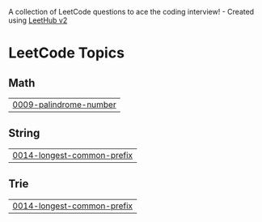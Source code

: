 A collection of LeetCode questions to ace the coding interview! - Created using [LeetHub v2](https://github.com/arunbhardwaj/LeetHub-2.0)
<!---LeetCode Topics Start-->
# LeetCode Topics
## Math
|  |
| ------- |
| [0009-palindrome-number](https://github.com/dlho1222/LeetCode/tree/master/0009-palindrome-number) |
## String
|  |
| ------- |
| [0014-longest-common-prefix](https://github.com/dlho1222/LeetCode/tree/master/0014-longest-common-prefix) |
## Trie
|  |
| ------- |
| [0014-longest-common-prefix](https://github.com/dlho1222/LeetCode/tree/master/0014-longest-common-prefix) |
<!---LeetCode Topics End-->